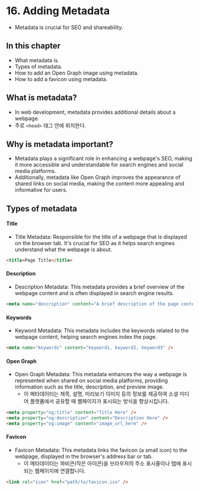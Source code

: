 # 16. Adding Metadata

- Metadata is crucial for SEO and shareability.

## In this chapter

- What metadata is.
- Types of metadata.
- How to add an Open Graph image using metadata.
- How to add a favicon using metadata.

## What is metadata?

- In web development, metadata provides additional details about a webpage.
- 주로 `<head>` 태그 안에 위치한다.

## Why is metadata important?

- Metadata plays a significant role in enhancing a webpage's SEO, making it more accessible and understandable for search engines and social media platforms.
- Additionally, metadata like Open Graph improves the appearance of shared links on social media, making the content more appealing and informative for users.

## Types of metadata

#### Title

- Title Metadata: Responsible for the title of a webpage that is displayed on the browser tab. It's crucial for SEO as it helps search engines understand what the webpage is about.

```html
<title>Page Title</title>
```

#### Description

- Description Metadata: This metadata provides a brief overview of the webpage content and is often displayed in search engine results.

```html
<meta name="description" content="A brief description of the page content." />
```

#### Keywords

- Keyword Metadata: This metadata includes the keywords related to the webpage content, helping search engines index the page.

```html
<meta name="keywords" content="keyword1, keyword2, keyword3" />
```

#### Open Graph

- Open Graph Metadata: This metadata enhances the way a webpage is represented when shared on social media platforms, providing information such as the title, description, and preview image.
  - 이 메타데이터는 제목, 설명, 미리보기 이미지 등의 정보를 제공하여 소셜 미디어 플랫폼에서 공유할 때 웹페이지가 표시되는 방식을 향상시킵니다.

```html
<meta property="og:title" content="Title Here" />
<meta property="og:description" content="Description Here" />
<meta property="og:image" content="image_url_here" />
```

#### Favicon

- Favicon Metadata: This metadata links the favicon (a small icon) to the webpage, displayed in the browser's address bar or tab.
  - 이 메타데이터는 파비콘(작은 아이콘)을 브라우저의 주소 표시줄이나 탭에 표시되는 웹페이지에 연결합니다.

```html
<link rel="icon" href="path/to/favicon.ico" />
```
